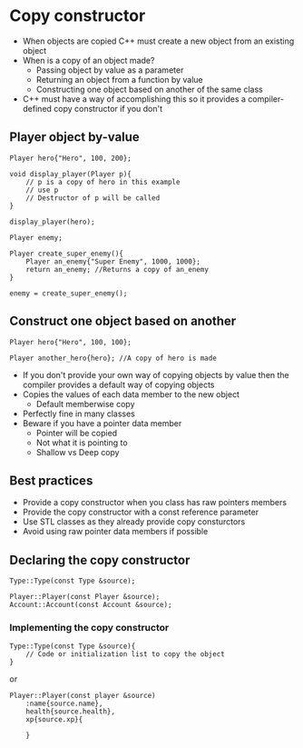 # Copy constructor
<ul>
    <li>When objects are copied C++ must create a new object from an existing object</li>
    <li>When is a copy of an object made?
        <ul>
            <li>Passing object by value as a parameter</li>
            <li>Returning an object from a function by value</li>
            <li>Constructing one object based on another of the same class</li>
        </ul>
    </li>
    <li>C++ must have a way of accomplishing this so it provides a compiler-defined copy constructor if you don't</li>
</ul>

## Player object by-value

```
Player hero{"Hero", 100, 200};

void display_player(Player p){
    // p is a copy of hero in this example
    // use p
    // Destructor of p will be called
}

display_player(hero);
```

```
Player enemy;

Player create_super_enemy(){
    Player an_enemy{"Super Enemy", 1000, 1000};
    return an_enemy; //Returns a copy of an_enemy
}

enemy = create_super_enemy();
```
## Construct one object based on another
```
Player hero{"Hero", 100, 100};

Player another_hero{hero}; //A copy of hero is made
```

<ul>
    <li>If you don't provide your own way of copying objects by value then the compiler provides a default way of copying objects</li>
    <li>Copies the values of each data member to the new object
        <ul>
            <li>Default memberwise copy</li>
        </ul>
    </li>
    <li>Perfectly fine in many classes</li>
    <li>Beware if you have a pointer data member
        <ul>
            <li>Pointer will be copied</li>
            <li>Not what it is pointing to</li>
            <li>Shallow vs Deep copy</li>
        </ul>
    </li>
</ul>

## Best practices
<ul>
    <li>Provide a copy constructor when you class has raw pointers members</li>
    <li>Provide the copy constructor with a const reference parameter</li>
    <li>Use STL classes as they already provide copy consturctors</li>
    <li>Avoid using raw pointer data members if possible</li>
</ul>

## Declaring the copy constructor

```
Type::Type(const Type &source);

Player::Player(const Player &source);
Account::Account(const Account &source);
```

### Implementing the copy constructor

```
Type::Type(const Type &source){
    // Code or initialization list to copy the object
}
```
or
```
Player::Player(const player &source) 
    :name{source.name},
    health{source.health},
    xp{source.xp}{
        
    }
```
